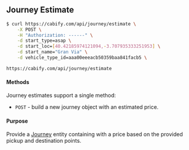 ## Journey Estimate

~~~bash
$ curl https://cabify.com/api/journey/estimate \
    -X POST \
    -H "Authorization: ------" \
    -d start_type=asap \
    -d start_loc=[40.42185974121094,-3.707935333251953] \
    -d start_name="Gran Via" \
    -d vehicle_type_id=aaa00eeeacb50359baa841facb5 \
~~~

`https://cabify.com/api/journey/estimate`

#### Methods

Journey estimates support a single method:

 * `POST` - build a new journey object with an estimated price.

#### Purpose

Provide a [Journey](#journey) entity containing with a price based on the provided pickup and destination points.

